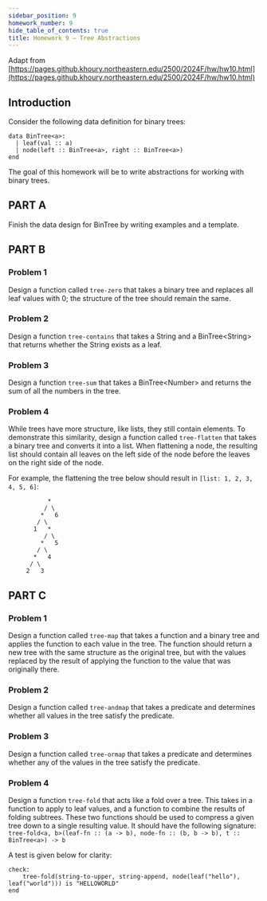 ```yaml
---
sidebar_position: 9
homework_number: 9
hide_table_of_contents: true
title: Homework 9 — Tree Abstractions
---
```



Adapt from [https://pages.github.khoury.northeastern.edu/2500/2024F/hw/hw10.html](https://pages.github.khoury.northeastern.edu/2500/2024F/hw/hw10.html)

## Introduction
Consider the following data definition for binary trees:
```pyret
data BinTree<a>:
  | leaf(val :: a)
  | node(left :: BinTree<a>, right :: BinTree<a>)
end
```

The goal of this homework will be to write abstractions for working with binary trees.

## PART A
Finish the data design for BinTree by writing examples and a template.

## PART B
### Problem 1
Design a function called `tree-zero` that takes a binary tree and replaces all leaf values with 0; the structure of the tree should remain the same.

### Problem 2
Design a function `tree-contains` that takes a String and a BinTree\<String> that returns whether the String exists as a leaf.

### Problem 3
Design a function `tree-sum` that takes a BinTree\<Number> and returns the sum of all the numbers in the tree.

### Problem 4
While trees have more structure, like lists, they still contain elements. To demonstrate this similarity, design a function called `tree-flatten` that takes a binary tree and converts it into a list. When flattening a node, the resulting list should contain all leaves on the left side of the node before the leaves on the right side of the node.

For example, the flattening the tree below should result in `[list: 1, 2, 3, 4, 5, 6]`:
```
           *
          / \
         *   6
        / \
       1   *
          / \
         *   5
        / \
       *   4
      / \
     2   3
```

## PART C
### Problem 1
Design a function called `tree-map` that takes a function and a binary tree and applies the function to each value in the tree. The function should return a new tree with the same structure as the original tree, but with the values replaced by the result of applying the function to the value that was originally there.

### Problem 2
Design a function called `tree-andmap` that takes a predicate and determines whether all values in the tree satisfy the predicate.

### Problem 3
Design a function called `tree-ormap` that takes a predicate and determines whether any of the values in the tree satisfy the predicate.

### Problem 4
Design a function `tree-fold` that acts like a fold over a tree. This takes in a function to apply to leaf values, and a function to combine the results of folding subtrees. These two functions should be used to compress a given tree down to a single resulting value. It should have the following signature: `tree-fold<a, b>(leaf-fn :: (a -> b), node-fn :: (b, b -> b), t :: BinTree<a>) -> b`

A test is given below for clarity:
```pyret
check:
    tree-fold(string-to-upper, string-append, node(leaf("hello"), leaf("world"))) is "HELLOWORLD"
end
```